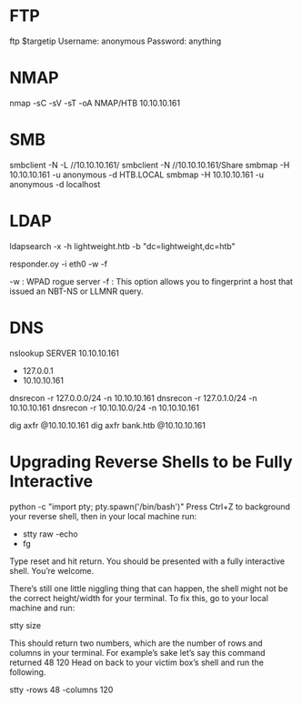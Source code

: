 # FTP
ftp $targetip
Username: anonymous
Password: anything

# NMAP
nmap -sC -sV -sT -oA NMAP/HTB 10.10.10.161

# SMB
smbclient -N -L //10.10.10.161/
smbclient -N //10.10.10.161/Share
smbmap -H 10.10.10.161 -u anonymous -d HTB.LOCAL
smbmap -H 10.10.10.161 -u anonymous -d localhost

# LDAP
ldapsearch -x -h lightweight.htb -b "dc=lightweight,dc=htb" 

responder.oy -i eth0 -w -f

-w : WPAD rogue server
-f : This option allows you to fingerprint a host that issued an NBT-NS or LLMNR query.

# DNS
nslookup
SERVER 10.10.10.161
- 127.0.0.1
- 10.10.10.161

dnsrecon -r 127.0.0.0/24 -n 10.10.10.161
dnsrecon -r 127.0.1.0/24 -n 10.10.10.161
dnsrecon -r 10.10.10.0/24 -n 10.10.10.161

dig axfr @10.10.10.161
dig axfr bank.htb @10.10.10.161

# Upgrading Reverse Shells to be Fully Interactive
python -c "import pty; pty.spawn('/bin/bash')"
Press Ctrl+Z to background your reverse shell, then in your local machine run: 
- stty raw -echo
- fg

Type reset and hit return. You should be presented with a fully interactive shell. You’re welcome.

There’s still one little niggling thing that can happen, the shell might not be the correct height/width for your terminal. To fix this, go to your local machine and run:

stty size

This should return two numbers, which are the number of rows and columns in your terminal. For example’s sake let’s say this command returned 48 120 Head on back to your victim box’s shell and run the following.

stty -rows 48 -columns 120

